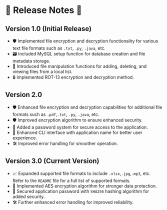 # 🚀 Release Notes 📝

## Version 1.0 (Initial Release)
- 🛡 Implemented file encryption and decryption functionality for various text file formats such as `.txt`, `.py`, `.java`, etc.
- 🗃 Included MySQL setup function for database creation and file metadata storage.
- 📁 Introduced file manipulation functions for adding, deleting, and viewing files from a local list.
- 🔒 Implemented ROT-13 encryption and decryption method.


## Version 2.0 
- 🛡 Enhanced file encryption and decryption capabilities for additional file formats such as `.pdf`,`.txt`, `.py`, `.java`, etc.
- 🛡 Improved encryption algorithm to ensure enhanced security.
- 🔐 Added a password system for secure access to the application.
- 🎨 Enhanced CLI interface with application name for better user experience.
- 🛠 Improved error handling for smoother operation.


## Version 3.0 (Current Version)
- 📈 Expanded supported file formats to include `.xlsx`,`.jpg`,`.mp3`, etc. Refer to the `README` file for a full list of supported formats.
- 🔐 Implemented AES encryption algorithm for stronger data protection.
- 🔐 Secured application password with `SHA256` hashing algorithm for added security.
- 🛠 Further enhanced error handling for improved reliability.
